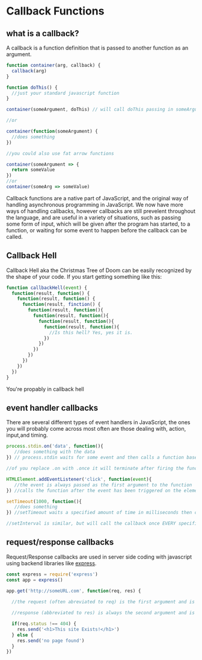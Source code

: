 # Callback Functions

## what is a callback?

A callback is a function definition that is passed to another function as an argument.

```javascript
function container(arg, callback) {
  callback(arg)
}

function doThis() {
  //just your standard javascript function
}

container(someArgument, doThis) // will call doThis passing in someArgument

//or

container(function(someArgument) {
  //does something
})

//you could also use fat arrow functions

container(someArgument => {
  return someValue
})
//or
container(someArg => someValue)
```

Callback functions are a native part of JavaScript, and the original way of handling asynchronous programming in JavaScript. We now have more ways of handling callbacks, however callbacks are still prevelent throughout the language, and are useful in a variety of situations, such as passing some form of input, which will be given after the program has started, to a function, or waiting for some event to happen before the callback can be called.

## Callback Hell

Callback Hell aka the Christmas Tree of Doom can be easily recognized by the shape of your code. If you start getting something like this:

```javascript
function callbackHell(event) {
  function(result, function() {
    function(result, function() {
      function(result, finction() {
        function(result, function(){
          function(result, function(){
            function(result, function(){
              function(result, function(){
                //Is this hell? Yes, yes it is.
              })
            })
          })
        })
      })
    })
  })
}
```

You're propably in callback hell

## event handler callbacks

There are several different types of event handlers in JavaScript, the ones you will probably come across most often are those dealing with, action, input,and timing.

```javascript
process.stdin.on('data', function(){
   //does something with the data
}) // process.stdin waits for some event and then calls a function based on the value of that event. In this instance it's a 'data' event

//of you replace .on with .once it will terminate after firing the function once

HTMLElement.addEventListener('click', function(event){
   //the event is always passed as the first argument to the function
}) //calls the function after the event has been triggered on the element it's attached to in this case it's a 'click' event

setTimeout(1000, function(){
   //does something
}) //setTimeout waits a specified amount of time in milliseconds then calls the callback

//setInterval is similar, but will call the callback once EVERY specified number of milliseconds
```

## request/response callbacks

Request/Response callbacks are used in server side coding with javascript using backend libraries like [express](https://expressjs.com/).

```javascript
const express = require('express')
const app = express()

app.get('http://someURL.com', function(req, res) {
  
  //the request (often abreviated to req) is the first argument and is the return value of your method ('get' in this case) request

  //response (abbreviated to res) is always the second argument and is the content you want to send back

  if(req.status !== 404) {
    res.send('<h1>This site Exists!</h1>')
  } else {
    res.send('no page found')
  }
})
```